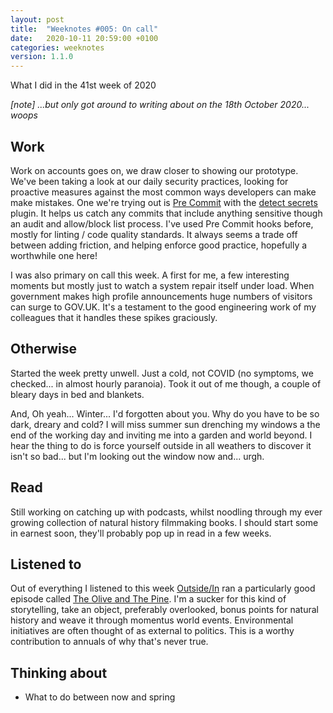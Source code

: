 ```yaml
---
layout: post
title:  "Weeknotes #005: On call"
date:   2020-10-11 20:59:00 +0100
categories: weeknotes
version: 1.1.0
---
```


What I did in the 41st week of 2020

*[note] ...but only got around to writing about on the 18th October 2020... woops*

## Work

Work on accounts goes on, we draw closer to showing our prototype. We've been taking a look at our daily security practices, looking for proactive measures against the most common ways developers can make make mistakes. One we're trying out is [Pre Commit][pre-commit] with the [detect secrets][detect-secrets] plugin. It helps us catch any commits that include anything sensitive though an audit and allow/block list process. I've used Pre Commit hooks before, mostly for linting / code quality standards. It always seems a trade off between adding friction, and helping enforce good practice, hopefully a worthwhile one here!

I was also primary on call this week. A first for me, a few interesting moments but mostly just to watch a system repair itself under load. When government makes high profile announcements huge numbers of visitors can surge to GOV.UK. It's a testament to the good engineering work of my colleagues that it handles these spikes graciously.

## Otherwise

Started the week pretty unwell. Just a cold, not COVID (no symptoms, we checked... in almost hourly paranoia). Took it out of me though, a couple of bleary days in bed and blankets.

And, Oh yeah... Winter... I'd forgotten about you. Why do you have to be so dark, dreary and cold?
I will miss summer sun drenching my windows a the end of the working day and inviting me into a garden and world beyond. I hear the thing to do is force yourself outside in all weathers to discover it isn't so bad... but I'm looking out the window now and... urgh.

## Read

Still working on catching up with podcasts, whilst noodling through my ever growing collection of natural history filmmaking books. I should start some in earnest soon, they'll probably pop up in read in a few weeks.

## Listened to

Out of everything I listened to this week [Outside/In][outside-in] ran a particularly good episode called [The Olive and The Pine][olive-and-the-pine]. I'm a sucker for this kind of storytelling, take an object, preferably overlooked, bonus points for natural history and weave it through momentus world events. Environmental initiatives are often thought of as external to politics. This is a worthy contribution to annuals of why that's never true.

## Thinking about

- What to do between now and spring

[pre-commit]: https://pre-commit.com/
[detect-secrets]: https://github.com/Yelp/detect-secrets
[outside-in]: http://outsideinradio.org/
[olive-and-the-pine]: http://outsideinradio.org/shows/the-olive-and-the-pine
